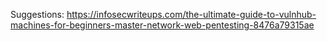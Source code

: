 Suggestions:
https://infosecwriteups.com/the-ultimate-guide-to-vulnhub-machines-for-beginners-master-network-web-pentesting-8476a79315ae
